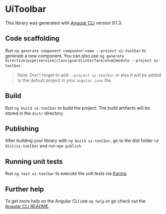 # UiToolbar

This library was generated with [Angular CLI](https://github.com/angular/angular-cli) version 9.1.3.

## Code scaffolding

Run `ng generate component component-name --project ui-toolbar` to generate a new component. You can also use `ng generate directive|pipe|service|class|guard|interface|enum|module --project ui-toolbar`.
> Note: Don't forget to add `--project ui-toolbar` or else it will be added to the default project in your `angular.json` file. 

## Build

Run `ng build ui-toolbar` to build the project. The build artifacts will be stored in the `dist/` directory.

## Publishing

After building your library with `ng build ui-toolbar`, go to the dist folder `cd dist/ui-toolbar` and run `npm publish`.

## Running unit tests

Run `ng test ui-toolbar` to execute the unit tests via [Karma](https://karma-runner.github.io).

## Further help

To get more help on the Angular CLI use `ng help` or go check out the [Angular CLI README](https://github.com/angular/angular-cli/blob/master/README.md).
